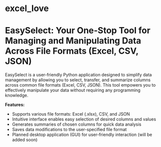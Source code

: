 # excel_love


# EasySelect: Your One-Stop Tool for Managing and Manipulating Data Across File Formats (Excel, CSV, JSON)

EasySelect is a user-friendly Python application designed to simplify data management by allowing you to select, transfer, and summarize columns across common file formats (Excel, CSV, JSON). This tool empowers you to effectively manipulate your data without requiring any programming knowledge.

**Features:**

* Supports various file formats: Excel (.xlsx), CSV, and JSON
* Intuitive interface enables easy selection of desired columns and values
* Generates summaries of chosen columns for quick data analysis
* Saves data modifications to the user-specified file format
* Planned desktop application (GUI) for user-friendly interaction (will be added soon)



  

